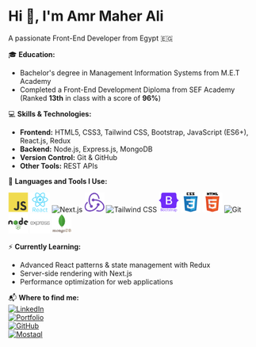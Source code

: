 # Hi 👋, I'm Amr Maher Ali  
A passionate Front-End Developer from Egypt 🇪🇬  

🎓 **Education:**  
- Bachelor's degree in Management Information Systems from M.E.T Academy  
- Completed a Front-End Development Diploma from SEF Academy (Ranked **13th** in class with a score of **96%**)  

💻 **Skills & Technologies:**  
- **Frontend:** HTML5, CSS3, Tailwind CSS, Bootstrap, JavaScript (ES6+), React.js, Redux  
- **Backend:** Node.js, Express.js, MongoDB  
- **Version Control:** Git & GitHub  
- **Other Tools:** REST APIs

🚀 **Languages and Tools I Use:**  
<p align="left">
  <img src="https://raw.githubusercontent.com/devicons/devicon/master/icons/javascript/javascript-original.svg" alt="JavaScript" width="40" height="40"/>  
  <img src="https://raw.githubusercontent.com/devicons/devicon/master/icons/react/react-original-wordmark.svg" alt="React" width="40" height="40"/>  
  <img src="https://cdn.worldvectorlogo.com/logos/nextjs-2.svg" alt="Next.js" width="40" height="40"/>  
  <img src="https://raw.githubusercontent.com/devicons/devicon/master/icons/redux/redux-original.svg" alt="Redux" width="40" height="40"/>  
  <img src="https://www.vectorlogo.zone/logos/tailwindcss/tailwindcss-icon.svg" alt="Tailwind CSS" width="40" height="40"/>  
  <img src="https://raw.githubusercontent.com/devicons/devicon/master/icons/bootstrap/bootstrap-plain-wordmark.svg" alt="Bootstrap" width="40" height="40"/>  
  <img src="https://raw.githubusercontent.com/devicons/devicon/master/icons/css3/css3-original-wordmark.svg" alt="CSS3" width="40" height="40"/>  
  <img src="https://raw.githubusercontent.com/devicons/devicon/master/icons/html5/html5-original-wordmark.svg" alt="HTML5" width="40" height="40"/>  
  <img src="https://www.vectorlogo.zone/logos/git-scm/git-scm-icon.svg" alt="Git" width="40" height="40"/>  
  <img src="https://raw.githubusercontent.com/devicons/devicon/master/icons/nodejs/nodejs-original-wordmark.svg" alt="Node.js" width="40" height="40"/>  
  <img src="https://raw.githubusercontent.com/devicons/devicon/master/icons/express/express-original-wordmark.svg" alt="Express.js" width="40" height="40"/>  
  <img src="https://raw.githubusercontent.com/devicons/devicon/master/icons/mongodb/mongodb-original-wordmark.svg" alt="MongoDB" width="40" height="40"/>  
</p>

⚡ **Currently Learning:**  
- Advanced React patterns & state management with Redux  
- Server-side rendering with Next.js  
- Performance optimization for web applications  

📬 **Where to find me:**  
[![LinkedIn](https://img.shields.io/badge/LinkedIn-Profile-blue?style=for-the-badge&logo=linkedin)](https://www.linkedin.com/in/Amrr-Maherr)  
[![Portfolio](https://img.shields.io/badge/Portfolio-Website-green?style=for-the-badge&logo=web)](https://amrr-maherr.github.io)  
[![GitHub](https://img.shields.io/badge/GitHub-Profile-black?style=for-the-badge&logo=github)](https://github.com/Amrr-Maherr)  
[![Mostaql](https://img.shields.io/badge/Mostaql-Profile-orange?style=for-the-badge&logo=freelancer)](https://mostaql.com/u/Amrr-Maherr)  
